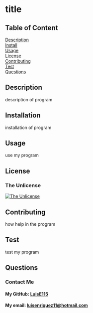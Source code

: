 # title

## Table of Content
[Description](#description) <br>
[Install](#installation) <br>
[Usage](#usage) <br>
[License](#license) <br>
[Contributing](#contributing) <br>
[Test](#test) <br>
[Questions](#questions) <br>

## Description
description of program <br>

## Installation
installation of program <br>

## Usage
use my program <br>

## License
### The Unlicense
[![The Unlicense](https://img.shields.io/badge/license-The_Unlicense-blue.svg)](https://opensource.org/licenses/The_Unlicense)

## Contributing
how help in the program <br>

## Test
test my program <br>

## Questions
### Contact Me
#### My GitHub: [LuisE115](https://github.com/LuisE115)
#### My email:  [luisenriquez11@hotmail.com](luisenriquez11@hotmail.com)
